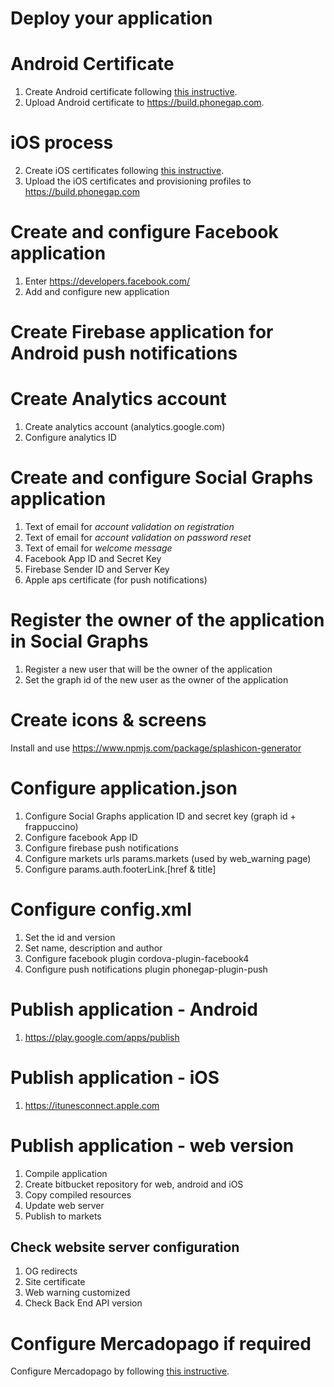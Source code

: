 # Deploy your application

# Android Certificate
1. Create Android certificate following [this instructive](./android/android.md).
2. Upload Android certificate to https://build.phonegap.com.

# iOS process
2. Create iOS certificates following [this instructive](./apple/apple.md).
2. Upload the iOS certificates and provisioning profiles to https://build.phonegap.com

# Create and configure Facebook application
1. Enter https://developers.facebook.com/
2. Add and configure new application

# Create Firebase application for Android push notifications

# Create Analytics account
1. Create analytics account (analytics.google.com)
2. Configure analytics ID

# Create and configure Social Graphs application
1. Text of email for *account validation on registration*
2. Text of email for *account validation on password reset*
3. Text of email for *welcome message*
4. Facebook App ID and Secret Key
5. Firebase Sender ID and Server Key
6. Apple aps certificate (for push notifications)

# Register the owner of the application in Social Graphs
1. Register a new user that will be the owner of the application
2. Set the graph id of the new user as the owner of the application

# Create icons & screens
Install and use
https://www.npmjs.com/package/splashicon-generator

# Configure application.json
1. Configure Social Graphs application ID and secret key (graph id + frappuccino)
2. Configure facebook App ID
3. Configure firebase push notifications
4. Configure markets urls params.markets (used by web_warning page)
5. Configure params.auth.footerLink.[href & title]

# Configure config.xml
1. Set the id and version
2. Set name, description and author
3. Configure facebook plugin cordova-plugin-facebook4
4. Configure push notifications plugin phonegap-plugin-push

# Publish application - Android
1. https://play.google.com/apps/publish

# Publish application - iOS
1. https://itunesconnect.apple.com

# Publish application - web version
1. Compile application
2. Create bitbucket repository for web, android and iOS
3. Copy compiled resources
4. Update web server
5. Publish to markets

## Check website server configuration
1. OG redirects
2. Site certificate
3. Web warning customized
4. Check Back End API version

# Configure Mercadopago if required
Configure Mercadopago by following [this instructive](./mercadopago.md).
